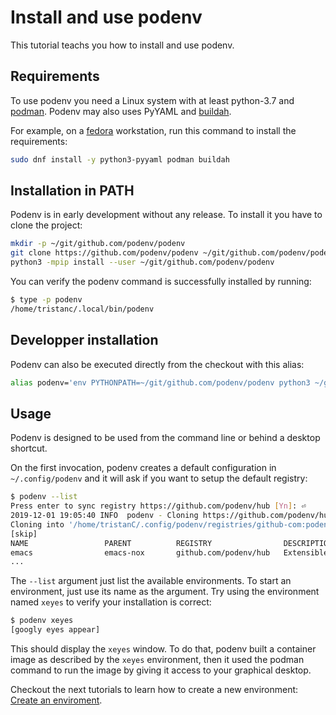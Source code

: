 # Install and use podenv

This tutorial teachs you how to install and use podenv.


## Requirements

To use podenv you need a Linux system with at least python-3.7 and [podman](https://podman.io).
Podenv may also uses PyYAML and [buildah](https://buildah.io).

For example, on a [fedora](https://getfedora.org) workstation, run this command to install the requirements:

```bash
sudo dnf install -y python3-pyyaml podman buildah
```

## Installation in PATH

Podenv is in early development without any release.
To install it you have to clone the project:

```bash
mkdir -p ~/git/github.com/podenv/podenv
git clone https://github.com/podenv/podenv ~/git/github.com/podenv/podenv
python3 -mpip install --user ~/git/github.com/podenv/podenv
```

You can verify the podenv command is successfully installed by running:

```bash
$ type -p podenv
/home/tristanc/.local/bin/podenv
```

## Developper installation

Podenv can also be executed directly from the checkout with this alias:

```bash
alias podenv='env PYTHONPATH=~/git/github.com/podenv/podenv python3 ~/git/github.com/podenv/podenv/podenv/main.py'
```


## Usage

Podenv is designed to be used from the command line or behind a desktop shortcut.

On the first invocation, podenv creates a default configuration in `~/.config/podenv`
and it will ask if you want to setup the default registry:

```bash
$ podenv --list
Press enter to sync registry https://github.com/podenv/hub [Yn]: ⏎
2019-12-01 19:05:40 INFO  podenv - Cloning https://github.com/podenv/hub
Cloning into '/home/tristanC/.config/podenv/registries/github-com:podenv:hub'...
[skip]
NAME                 PARENT          REGISTRY                DESCRIPTION
emacs                emacs-nox       github.com/podenv/hub   Extensible text editor
...
```

The `--list` argument just list the available environments.
To start an environment, just use its name as the argument.
Try using the environment named `xeyes` to verify your installation is correct:

```bash
$ podenv xeyes
[googly eyes appear]
```

This should display the `xeyes` window. To do that, podenv built a container
image as described by the `xeyes` environment, then it used the podman command
to run the image by giving it access to your graphical desktop.

Checkout the next tutorials to learn how to create a new environment:
[Create an enviroment](./create.md).

